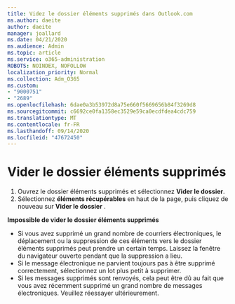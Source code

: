 ```yaml
---
title: Videz le dossier éléments supprimés dans Outlook.com
ms.author: daeite
author: daeite
manager: joallard
ms.date: 04/21/2020
ms.audience: Admin
ms.topic: article
ms.service: o365-administration
ROBOTS: NOINDEX, NOFOLLOW
localization_priority: Normal
ms.collection: Adm_O365
ms.custom:
- "9000751"
- "2689"
ms.openlocfilehash: 6dae0a3b53972d8a75e660f5669656b84f3269d8
ms.sourcegitcommit: c6692ce0fa1358ec3529e59ca0ecdfdea4cdc759
ms.translationtype: MT
ms.contentlocale: fr-FR
ms.lasthandoff: 09/14/2020
ms.locfileid: "47672450"
---
```

# <a name="empty-the-deleted-items-folder"></a>Vider le dossier éléments supprimés

1. Ouvrez le dossier éléments supprimés et sélectionnez **Vider le dossier**.
2. Sélectionnez **éléments récupérables** en haut de la page, puis cliquez de nouveau sur **Vider le dossier** .

**Impossible de vider le dossier éléments supprimés**

- Si vous avez supprimé un grand nombre de courriers électroniques, le déplacement ou la suppression de ces éléments vers le dossier éléments supprimés peut prendre un certain temps. Laissez la fenêtre du navigateur ouverte pendant que la suppression a lieu.
- Si le message électronique ne parvient toujours pas à être supprimé correctement, sélectionnez un lot plus petit à supprimer.
- Si les messages supprimés sont renvoyés, cela peut être dû au fait que vous avez récemment supprimé un grand nombre de messages électroniques. Veuillez réessayer ultérieurement.